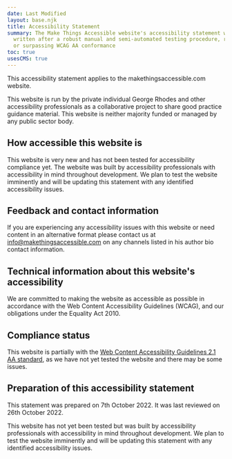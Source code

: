 ```yaml
---
date: Last Modified
layout: base.njk
title: Accessibility Statement
summary: The Make Things Accessible website's accessibility statement was
  written after a robust manual and semi-automated testing procedure, reaching
  or surpassing WCAG AA conformance
toc: true
usesCMS: true
---
```

This accessibility statement applies to the makethingsaccessible.com website.

This website is run by the private individual George Rhodes and other accessibility professionals as a collaborative project to share good practice guidance material. This website is neither majority funded or managed by any public sector body.

## How accessible this website is

This website is very new and has not been tested for accessibility compliance yet. The website was built by accessibility professionals with accessibility in mind throughout development. We plan to test the website imminently and will be updating this statement with any identified accessibility issues.

## Feedback and contact information

If you are experiencing any accessibility issues with this website or need content in an alternative format please contact us at [info@makethingsaccessible.com](mailto:info@makethingsaccessible.com) on any channels listed in his author bio contact information.

## Technical information about this website's accessibility

We are committed to making the website as accessible as possible in accordance with the Web Content Accessibility Guidelines (WCAG), and our obligations under the Equality Act 2010.

## Compliance status

This website is partially with the [Web Content Accessibility Guidelines 2.1 AA standard](https://www.allable.co.uk/research/accessibility-statements-v3), as we have not yet tested the website and there may be some issues.

## Preparation of this accessibility statement

This statement was prepared on 7th October 2022. It was last reviewed on 26th October 2022.

This website has not yet been tested but was built by accessibility professionals with accessibility in mind throughout development. We plan to test the website imminently and will be updating this statement with any identified accessibility issues.
